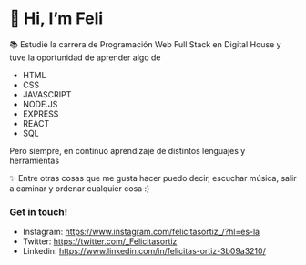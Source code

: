 <h1> 👋 Hi, I’m Feli </h1>

📚 Estudié la carrera de Programación Web Full Stack en Digital House y tuve la oportunidad de aprender algo de

- HTML
- CSS
- JAVASCRIPT
- NODE.JS
- EXPRESS
- REACT
- SQL

Pero siempre, en continuo aprendizaje de distintos lenguajes y herramientas

✨ Entre otras cosas que me gusta hacer puedo decir, escuchar música, salir a caminar y ordenar cualquier cosa :)

<h3> Get in touch! </h3>

- Instagram: https://www.instagram.com/felicitasortiz_/?hl=es-la
- Twitter: https://twitter.com/_Felicitasortiz
- Linkedin: https://www.linkedin.com/in/felicitas-ortiz-3b09a3210/

<!--- 👀 I’m interested in ...
- 🌱 I’m currently learning ...
- 💞️ I’m looking to collaborate on ...
- 📫 How to reach me ... --->

<!---
FelicitasOrtiz/FelicitasOrtiz is a ✨ special ✨ repository because its `README.md` (this file) appears on your GitHub profile.
You can click the Preview link to take a look at your changes.
--->
